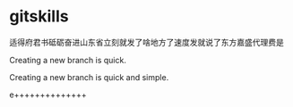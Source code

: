 # gitskills

适得府君书砥砺奋进山东省立刻就发了啥地方了速度发就说了东方嘉盛代理费是

Creating a new branch is quick.

Creating a new branch is quick and simple.

e++++++++++++++